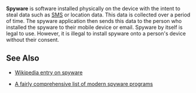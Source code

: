 **Spyware** is software installed physically on the device with the
intent to steal data such as [SMS](SMS "wikilink") or location data.
This data is collected over a period of time. The spyware application
then sends this data to the person who installed the spyware to their
mobile device or email. Spyware by itself is legal to use. However, it
is illegal to install spyware onto a person's device without their
consent.

## See Also

- [Wikipedia entry on spyware](http://en.wikipedia.org/wiki/Spyware)

<!-- -->

- [A fairly comprehensive list of modern spyware
  programs](http://www.mobilespysoftware.net/)
